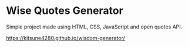 # Wise Quotes Generator

Simple project made using HTML, CSS, JavaScript and open quotes API.

https://kitsune4280.github.io/wisdom-generator/
